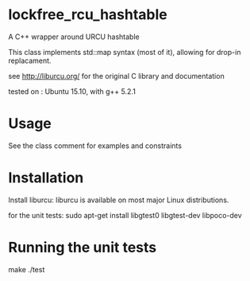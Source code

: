 # lockfree_rcu_hashtable
A C++ wrapper around URCU hashtable

This class implements std::map syntax (most of it), allowing for drop-in replacament.

see http://liburcu.org/ for the original C library and documentation

tested on : Ubuntu 15.10, with g++ 5.2.1

Usage
=====
See the class comment for examples and constraints

Installation
============

Install liburcu: liburcu is available on most major Linux distributions.

for the unit tests:
sudo apt-get install libgtest0 libgtest-dev libpoco-dev

Running the unit tests
======
make
./test


